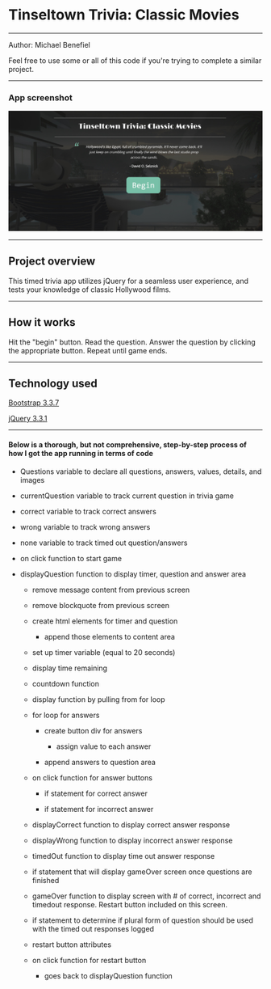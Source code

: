 <h1>Tinseltown Trivia: Classic Movies</h1>
<hr></hr>

Author: Michael Benefiel

Feel free to use some or all of this code if you're trying to complete a similar project.
<hr></hr>

<h3> App screenshot </h3>

![alt text](https://raw.githubusercontent.com/mjbenefiel/TriviaGame/master/assets/images/readme.jpg "Tinseltown Trivia")

<hr></hr>

<h2> Project overview</h2>
This timed trivia app utilizes jQuery for a seamless user experience, and tests your knowledge of classic Hollywood films.
<hr></hr>

<h2> How it works </h2>
Hit the "begin" button. Read the question. Answer the question by clicking the appropriate button. Repeat until game ends.
<hr></hr>

<h2>Technology used</h2>

[Bootstrap 3.3.7](http://getbootstrap.com/)

[jQuery 3.3.1](https://jquery.com/)
<hr></hr>

<h4>Below is a thorough, but not comprehensive, step-by-step process of how I got the app running in terms of code</h4>

- Questions variable to declare all questions, answers, values, details, and images

- currentQuestion variable to track current question in trivia game

- correct variable to track correct answers

- wrong variable to track wrong answers

- none variable to track timed out question/answers

- on click function to start game

- displayQuestion function to display timer, question and answer area

    - remove message content from previous screen

    - remove blockquote from previous screen

    - create html elements for timer and question

        - append those elements to content area
    
    - set up timer variable (equal to 20 seconds)

    - display time remaining

    - countdown function

    - display function by pulling from for loop

    - for loop for answers

        - create button div for answers

            - assign value to each answer

        - append answers to question area

    - on click function for answer buttons

        - if statement for correct answer

        - if statement for incorrect answer

    - displayCorrect function to display correct answer response

    - displayWrong function to display incorrect answer response

    - timedOut function to display time out answer response

    - if statement that will display gameOver screen once questions are finished

    - gameOver function to display screen with # of correct, incorrect and timedout response. Restart button included on this screen.

    - if statement to determine if plural form of question should be used with the timed out responses logged

    - restart button attributes

    - on click function for restart button

        - goes back to displayQuestion function


    
